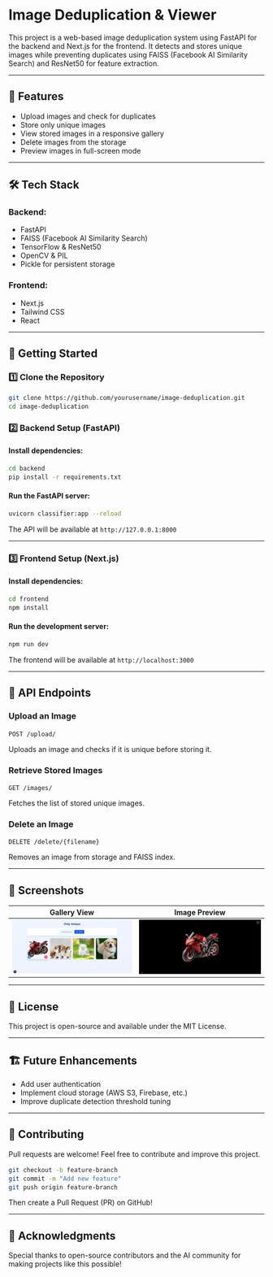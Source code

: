 # Image Deduplication & Viewer

This project is a web-based image deduplication system using FastAPI for the backend and Next.js for the frontend. It detects and stores unique images while preventing duplicates using FAISS (Facebook AI Similarity Search) and ResNet50 for feature extraction.

---

## 📌 Features
- Upload images and check for duplicates
- Store only unique images
- View stored images in a responsive gallery
- Delete images from the storage
- Preview images in full-screen mode

---

## 🛠️ Tech Stack
### Backend:
- FastAPI
- FAISS (Facebook AI Similarity Search)
- TensorFlow & ResNet50
- OpenCV & PIL
- Pickle for persistent storage

### Frontend:
- Next.js
- Tailwind CSS
- React

---

## 🚀 Getting Started

### 1️⃣ Clone the Repository
```sh
git clone https://github.com/yourusername/image-deduplication.git
cd image-deduplication
```

### 2️⃣ Backend Setup (FastAPI)

#### Install dependencies:
```sh
cd backend
pip install -r requirements.txt
```

#### Run the FastAPI server:
```sh
uvicorn classifier:app --reload
```

The API will be available at `http://127.0.0.1:8000`

---

### 3️⃣ Frontend Setup (Next.js)

#### Install dependencies:
```sh
cd frontend
npm install
```

#### Run the development server:
```sh
npm run dev
```

The frontend will be available at `http://localhost:3000`

---

## 📡 API Endpoints
### Upload an Image
```http
POST /upload/
```
Uploads an image and checks if it is unique before storing it.

### Retrieve Stored Images
```http
GET /images/
```
Fetches the list of stored unique images.

### Delete an Image
```http
DELETE /delete/{filename}
```
Removes an image from storage and FAISS index.

---

## 📸 Screenshots

| Gallery View | Image Preview |
|-------------|--------------|
| ![Gallery](screenshots/gallery.png) | ![Preview](screenshots/preview.png) |

---

## 📜 License
This project is open-source and available under the MIT License.

---

## 🏗️ Future Enhancements
- Add user authentication
- Implement cloud storage (AWS S3, Firebase, etc.)
- Improve duplicate detection threshold tuning

---

## 🤝 Contributing
Pull requests are welcome! Feel free to contribute and improve this project.

```sh
git checkout -b feature-branch
git commit -m "Add new feature"
git push origin feature-branch
```
Then create a Pull Request (PR) on GitHub!

---

## 🌟 Acknowledgments
Special thanks to open-source contributors and the AI community for making projects like this possible!

